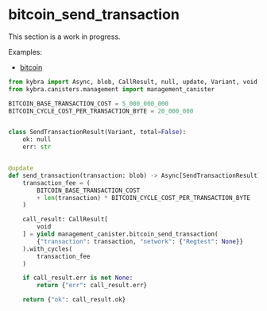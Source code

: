 # bitcoin_send_transaction

This section is a work in progress.

Examples:

-   [bitcoin](https://github.com/demergent-labs/kybra/tree/main/examples/bitcoin)

```python
from kybra import Async, blob, CallResult, null, update, Variant, void
from kybra.canisters.management import management_canister

BITCOIN_BASE_TRANSACTION_COST = 5_000_000_000
BITCOIN_CYCLE_COST_PER_TRANSACTION_BYTE = 20_000_000


class SendTransactionResult(Variant, total=False):
    ok: null
    err: str


@update
def send_transaction(transaction: blob) -> Async[SendTransactionResult]:
    transaction_fee = (
        BITCOIN_BASE_TRANSACTION_COST
        + len(transaction) * BITCOIN_CYCLE_COST_PER_TRANSACTION_BYTE
    )

    call_result: CallResult[
        void
    ] = yield management_canister.bitcoin_send_transaction(
        {"transaction": transaction, "network": {"Regtest": None}}
    ).with_cycles(
        transaction_fee
    )

    if call_result.err is not None:
        return {"err": call_result.err}

    return {"ok": call_result.ok}
```
